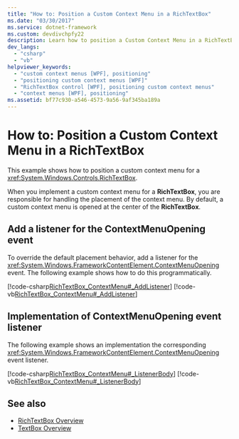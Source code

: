 ```yaml
---
title: "How to: Position a Custom Context Menu in a RichTextBox"
ms.date: "03/30/2017"
ms.service: dotnet-framework
ms.custom: devdivchpfy22
description: Learn how to position a Custom Context Menu in a RichTextBox.
dev_langs: 
  - "csharp"
  - "vb"
helpviewer_keywords: 
  - "custom context menus [WPF], positioning"
  - "positioning custom context menus [WPF]"
  - "RichTextBox control [WPF], positioning custom context menus"
  - "context menus [WPF], positioning"
ms.assetid: bf77c930-a546-4573-9a56-9af345ba189a
---
```

# How to: Position a Custom Context Menu in a RichTextBox

This example shows how to position a custom context menu for a <xref:System.Windows.Controls.RichTextBox>.

When you implement a custom context menu for a **RichTextBox**, you are responsible for handling the placement of the context menu.  By default, a custom context menu is opened at the center of the **RichTextBox**.

## Add a listener for the ContextMenuOpening event

To override the default placement behavior, add a listener for the <xref:System.Windows.FrameworkContentElement.ContextMenuOpening> event.  The following example shows how to do this programmatically.

[!code-csharp[RichTextBox_ContextMenu#_AddListener](~/samples/snippets/csharp/VS_Snippets_Wpf/RichTextBox_ContextMenu/CSharp/app.xaml.cs#_addlistener)]
[!code-vb[RichTextBox_ContextMenu#_AddListener](~/samples/snippets/visualbasic/VS_Snippets_Wpf/RichTextBox_ContextMenu/VisualBasic/app.xaml.vb#_addlistener)]

## Implementation of ContextMenuOpening event listener

The following example shows an implementation the corresponding <xref:System.Windows.FrameworkContentElement.ContextMenuOpening> event listener.

[!code-csharp[RichTextBox_ContextMenu#_ListenerBody](~/samples/snippets/csharp/VS_Snippets_Wpf/RichTextBox_ContextMenu/CSharp/app.xaml.cs#_listenerbody)]
[!code-vb[RichTextBox_ContextMenu#_ListenerBody](~/samples/snippets/visualbasic/VS_Snippets_Wpf/RichTextBox_ContextMenu/VisualBasic/app.xaml.vb#_listenerbody)]

## See also

- [RichTextBox Overview](richtextbox-overview.md)
- [TextBox Overview](textbox-overview.md)
